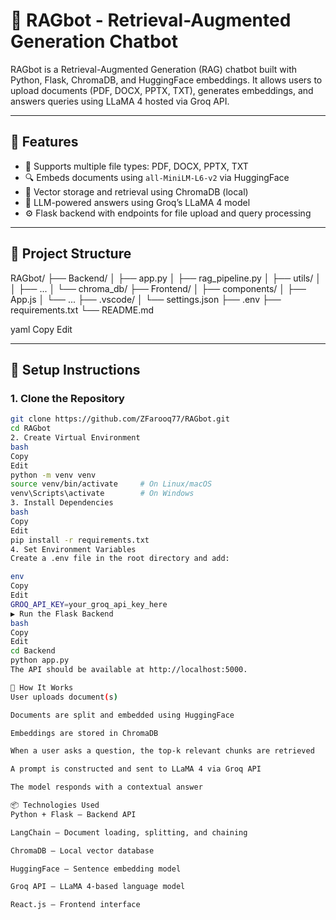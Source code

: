 # 🤖 RAGbot - Retrieval-Augmented Generation Chatbot

RAGbot is a Retrieval-Augmented Generation (RAG) chatbot built with Python, Flask, ChromaDB, and HuggingFace embeddings. It allows users to upload documents (PDF, DOCX, PPTX, TXT), generates embeddings, and answers queries using LLaMA 4 hosted via Groq API.

---

## 🚀 Features

- 📄 Supports multiple file types: PDF, DOCX, PPTX, TXT
- 🔍 Embeds documents using `all-MiniLM-L6-v2` via HuggingFace
- 🧠 Vector storage and retrieval using ChromaDB (local)
- 💬 LLM-powered answers using Groq’s LLaMA 4 model
- ⚙️ Flask backend with endpoints for file upload and query processing

---

## 📁 Project Structure

RAGbot/
├── Backend/
│ ├── app.py
│ ├── rag_pipeline.py
│ ├── utils/
│ │ ├── ...
│ └── chroma_db/
├── Frontend/
│ ├── components/
│ ├── App.js
│ └── ...
├── .vscode/
│ └── settings.json
├── .env
├── requirements.txt
└── README.md

yaml
Copy
Edit

---

## 🔧 Setup Instructions

### 1. Clone the Repository

```bash
git clone https://github.com/ZFarooq77/RAGbot.git
cd RAGbot
2. Create Virtual Environment
bash
Copy
Edit
python -m venv venv
source venv/bin/activate     # On Linux/macOS
venv\Scripts\activate        # On Windows
3. Install Dependencies
bash
Copy
Edit
pip install -r requirements.txt
4. Set Environment Variables
Create a .env file in the root directory and add:

env
Copy
Edit
GROQ_API_KEY=your_groq_api_key_here
▶️ Run the Flask Backend
bash
Copy
Edit
cd Backend
python app.py
The API should be available at http://localhost:5000.

🧠 How It Works
User uploads document(s)

Documents are split and embedded using HuggingFace

Embeddings are stored in ChromaDB

When a user asks a question, the top-k relevant chunks are retrieved

A prompt is constructed and sent to LLaMA 4 via Groq API

The model responds with a contextual answer

📦 Technologies Used
Python + Flask – Backend API

LangChain – Document loading, splitting, and chaining

ChromaDB – Local vector database

HuggingFace – Sentence embedding model

Groq API – LLaMA 4-based language model

React.js – Frontend interface
